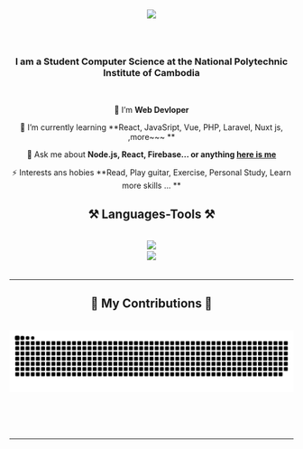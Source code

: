 <h1 align="center">
    <img src="https://readme-typing-svg.herokuapp.com/?font=Righteous&size=35&center=true&vCenter=true&width=500&height=70&duration=4000&lines=Hi+There!+👋;សួរស្តី+I'm+Kanh+Chana!;" />
</h1>
<div align="center"> <img src=""> </div>
<h3 align="center"> I am a Student Computer Science at the National Polytechnic Institute of Cambodia </h3>

<br/>

<div align="center">
 
 🔭 I’m  **Web Devloper**
 
 🌱 I’m currently learning **React, JavaSript, Vue, PHP, Laravel, Nuxt js, ,more~~~ **

💬 Ask me about **Node.js, React, Firebase... or anything [here is me](https://github.com/Kanhchana-kc)**

⚡ Interests ans hobies **Read, Play guitar, Exercise, Personal Study, Learn more skills ... **

<h2 align="center">⚒️ Languages-Tools ⚒️</h2>
<br/>
<div align="center">
    <img src="https://skillicons.dev/icons?i=react,bootstrap,html,css,vscode,github,figma,tailwind,git," /><br>
    <img src="https://skillicons.dev/icons?i=javascript,nodejs,php,laravel,mysql" /><br>
</div>

<br/>
<hr/>
<div align="center">
  <h2>🐍 My Contributions 🐍</h2>
  <br>
  <img alt="snake eating my contributions" src="https://raw.githubusercontent.com/salesp07/salesp07/output/github-contribution-grid-snake.svg" />
  
  <br/><br/><br/>

<hr/>
<br/>
<br/>


<!--
**Kanhchana-kc/Kanhchana-kc** is a ✨ _special_ ✨ repository because its `README.md` (this file) appears on your GitHub profile.

Here are some ideas to get you started:

- 🔭 I’m currently working on ...
- 🌱 I’m currently learning ...
- 👯 I’m looking to collaborate on ...
- 🤔 I’m looking for help with ...
- 💬 Ask me about ...
- 📫 How to reach me: ...
- 😄 Pronouns: ...
- ⚡ Fun fact: ...
-->

